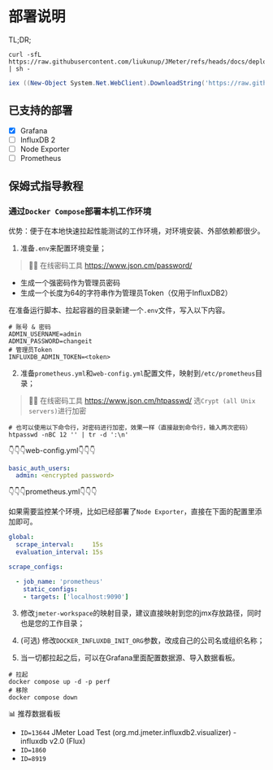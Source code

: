 # 部署说明

TL;DR;

``` Shell
curl -sfL https://raw.githubusercontent.com/liukunup/JMeter/refs/heads/docs/deploy/grafana/grafana.sh | sh -
```

``` PowerShell
iex ((New-Object System.Net.WebClient).DownloadString('https://raw.githubusercontent.com/liukunup/JMeter/main/deploy/grafana/grafana.ps1'))
```

## 已支持的部署

- [x] Grafana
- [ ] InfluxDB 2
- [ ] Node Exporter
- [ ] Prometheus

## 保姆式指导教程

### 通过`Docker Compose`部署本机工作环境

优势：便于在本地快速拉起性能测试的工作环境，对环境安装、外部依赖都很少。

1. 准备`.env`来配置环境变量；

> 🧑‍💻 在线密码工具 https://www.json.cm/password/

- 生成一个强密码作为管理员密码
- 生成一个长度为64的字符串作为管理员Token（仅用于InfluxDB2）

在准备运行脚本、拉起容器的目录新建一个`.env`文件，写入以下内容。

```plaintext
# 账号 & 密码
ADMIN_USERNAME=admin
ADMIN_PASSWORD=changeit
# 管理员Token
INFLUXDB_ADMIN_TOKEN=<token>
```

2. 准备`prometheus.yml`和`web-config.yml`配置文件，映射到`/etc/prometheus`目录；

> 🧑‍💻 在线密码工具 https://www.json.cm/htpasswd/ 选`Crypt (all Unix servers)`进行加密

```shell
# 也可以使用以下命令行，对密码进行加密，效果一样（直接敲到命令行，输入两次密码）
htpasswd -nBC 12 '' | tr -d ':\n'
```

👇👇👇web-config.yml👇👇👇

```yaml
basic_auth_users:
  admin: <encrypted password>
```

👇👇👇prometheus.yml👇👇👇

如果需要监控某个环境，比如已经部署了`Node Exporter`，直接在下面的配置里添加即可。

```yaml
global:
  scrape_interval:     15s
  evaluation_interval: 15s

scrape_configs:

  - job_name: 'prometheus'
    static_configs:
    - targets: ['localhost:9090']
```

3. 修改`jmeter-workspace`的映射目录，建议直接映射到您的jmx存放路径，同时也是您的工作目录；

4. (可选) 修改`DOCKER_INFLUXDB_INIT_ORG`参数，改成自己的公司名或组织名称；

5. 当一切都拉起之后，可以在Grafana里面配置数据源、导入数据看板。

```shell
# 拉起
docker compose up -d -p perf
# 移除
docker compose down
```

📊 推荐数据看板

- `ID=13644` JMeter Load Test (org.md.jmeter.influxdb2.visualizer) - influxdb v2.0 (Flux)
- `ID=1860`
- `ID=8919`
